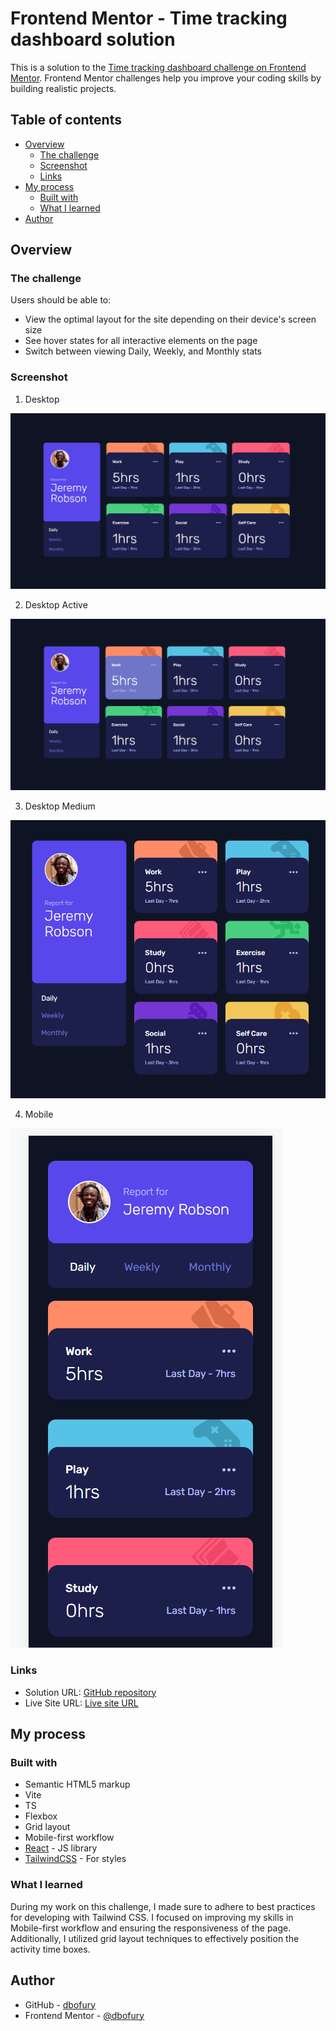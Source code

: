 # Frontend Mentor - Time tracking dashboard solution

This is a solution to the [Time tracking dashboard challenge on Frontend Mentor](https://www.frontendmentor.io/challenges/time-tracking-dashboard-UIQ7167Jw). Frontend Mentor challenges help you improve your coding skills by building realistic projects.

## Table of contents

- [Overview](#overview)
  - [The challenge](#the-challenge)
  - [Screenshot](#screenshot)
  - [Links](#links)
- [My process](#my-process)
  - [Built with](#built-with)
  - [What I learned](#what-i-learned)
- [Author](#author)

## Overview

### The challenge

Users should be able to:

- View the optimal layout for the site depending on their device's screen size
- See hover states for all interactive elements on the page
- Switch between viewing Daily, Weekly, and Monthly stats

### Screenshot

1. Desktop

![Desktop](./screenshots/Desktop.PNG)

2. Desktop Active

![Desktop-Active](./screenshots/Desktop-Active.PNG)

3. Desktop Medium

![Desktop-Medium](./screenshots/Desktop-Medium.PNG)

4. Mobile

![Mobile](./screenshots/Mobile.PNG)

### Links

- Solution URL: [GitHub repository](https://github.com/DBoFury/time-tracking-dashboard/)
- Live Site URL: [Live site URL](https://dbofury.github.io/time-tracking-dashboard/)

## My process

### Built with

- Semantic HTML5 markup
- Vite
- TS
- Flexbox
- Grid layout
- Mobile-first workflow
- [React](https://reactjs.org/) - JS library
- [TailwindCSS](https://tailwindcss.com/) - For styles

### What I learned

During my work on this challenge, I made sure to adhere to best practices for developing with Tailwind CSS. I focused on improving my skills in Mobile-first workflow and ensuring the responsiveness of the page. Additionally, I utilized grid layout techniques to effectively position the activity time boxes.

## Author

- GitHub - [dbofury](https://github.com/DBoFury)
- Frontend Mentor - [@dbofury](https://www.frontendmentor.io/profile/DBoFury)
